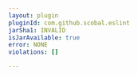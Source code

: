 ```yaml
---
layout: plugin
pluginId: com.github.scobal.eslint
jarSha1: INVALID
isJarAvailable: true
error: NONE
violations: []

---
```

